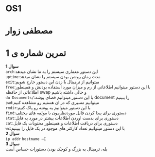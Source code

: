 # OS1
# مصطفی زوار
# تمرین شماره ی 1
__سوال 1__
<br>
`arch`:این دستور معماری سیستم را به ما نشان میدهد
<br>
`uptime`:مدت زمان روشن بودن سیستم را نشان میدهد
<br>
`exit`:میتوانیم از ترمینال با زدن این دستور خارج شویم
<br>
`free`:با این دستور میتوانیم اطلاعاتی از رم و میزان مورد استفاده بودنش و همینطور اطلاعاتی از حافظه swap  و خالی داشته باشیم
<br>
`du Documents/`:با این دستور میتوانیم فضای پوشه document را ببینیم
<br>
`pwd`:میتوانیم مسیری که در ان هستیم رو مشاهده کنیم
<br>
`rmdir`:با این دستور میتوانیم یه پوشه رو پاک کنیم
<br>
`find`:دستوری برای پیدا کردن فایل موردنظرمون با مولفه های مختلف
<br>
`stat`:دستوری برای بدست اوردن اطلاعات بیشتر در مورد یه فایل
<br>
`cat`:دستوری برای دریافت اطلاعات و همینطور محتویات یک فایل
<br>
`wc`:با این دستور میتوانیم تعداد کارکتر های موجود در یک فایل را ببینیم
<br>
__سوال 2__
<br>
`ip addr`
`hostname –I`
<br>
__سوال 3__
<br>
بله، ترمینال به بزرگ و کوچک بودن دستورات حساس است
